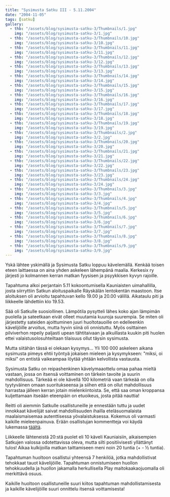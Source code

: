 ```yaml
---
title: "Sysimusta Satku III - 5.11.2004"
date: "2004-11-05"
tags: [satku]
gallery:
  - thb: "/assets/blog/sysimusta-satku-3/Thumbnails/1.jpg"
    img: "/assets/blog/sysimusta-satku-3/1.jpg"
  - thb: "/assets/blog/sysimusta-satku-3/Thumbnails/10.jpg"
    img: "/assets/blog/sysimusta-satku-3/10.jpg"
  - thb: "/assets/blog/sysimusta-satku-3/Thumbnails/11.jpg"
    img: "/assets/blog/sysimusta-satku-3/11.jpg"
  - thb: "/assets/blog/sysimusta-satku-3/Thumbnails/12.jpg"
    img: "/assets/blog/sysimusta-satku-3/12.jpg"
  - thb: "/assets/blog/sysimusta-satku-3/Thumbnails/13.jpg"
    img: "/assets/blog/sysimusta-satku-3/13.jpg"
  - thb: "/assets/blog/sysimusta-satku-3/Thumbnails/14.jpg"
    img: "/assets/blog/sysimusta-satku-3/14.jpg"
  - thb: "/assets/blog/sysimusta-satku-3/Thumbnails/15.jpg"
    img: "/assets/blog/sysimusta-satku-3/15.jpg"
  - thb: "/assets/blog/sysimusta-satku-3/Thumbnails/16.jpg"
    img: "/assets/blog/sysimusta-satku-3/16.jpg"
  - thb: "/assets/blog/sysimusta-satku-3/Thumbnails/17.jpg"
    img: "/assets/blog/sysimusta-satku-3/17.jpg"
  - thb: "/assets/blog/sysimusta-satku-3/Thumbnails/18.jpg"
    img: "/assets/blog/sysimusta-satku-3/18.jpg"
  - thb: "/assets/blog/sysimusta-satku-3/Thumbnails/19.jpg"
    img: "/assets/blog/sysimusta-satku-3/19.jpg"
  - thb: "/assets/blog/sysimusta-satku-3/Thumbnails/2.jpg"
    img: "/assets/blog/sysimusta-satku-3/2.jpg"
  - thb: "/assets/blog/sysimusta-satku-3/Thumbnails/20.jpg"
    img: "/assets/blog/sysimusta-satku-3/20.jpg"
  - thb: "/assets/blog/sysimusta-satku-3/Thumbnails/21.jpg"
    img: "/assets/blog/sysimusta-satku-3/21.jpg"
  - thb: "/assets/blog/sysimusta-satku-3/Thumbnails/22.jpg"
    img: "/assets/blog/sysimusta-satku-3/22.jpg"
  - thb: "/assets/blog/sysimusta-satku-3/Thumbnails/23.jpg"
    img: "/assets/blog/sysimusta-satku-3/23.jpg"
  - thb: "/assets/blog/sysimusta-satku-3/Thumbnails/24.jpg"
    img: "/assets/blog/sysimusta-satku-3/24.jpg"
  - thb: "/assets/blog/sysimusta-satku-3/Thumbnails/3.jpg"
    img: "/assets/blog/sysimusta-satku-3/3.jpg"
  - thb: "/assets/blog/sysimusta-satku-3/Thumbnails/4.jpg"
    img: "/assets/blog/sysimusta-satku-3/4.jpg"
  - thb: "/assets/blog/sysimusta-satku-3/Thumbnails/5.jpg"
    img: "/assets/blog/sysimusta-satku-3/5.jpg"
  - thb: "/assets/blog/sysimusta-satku-3/Thumbnails/6.jpg"
    img: "/assets/blog/sysimusta-satku-3/6.jpg"
  - thb: "/assets/blog/sysimusta-satku-3/Thumbnails/7.jpg"
    img: "/assets/blog/sysimusta-satku-3/7.jpg"
  - thb: "/assets/blog/sysimusta-satku-3/Thumbnails/8.jpg"
    img: "/assets/blog/sysimusta-satku-3/8.jpg"
  - thb: "/assets/blog/sysimusta-satku-3/Thumbnails/9.jpg"
    img: "/assets/blog/sysimusta-satku-3/9.jpg"
---
```


Yskä lähtee yskimällä ja Sysimusta Satku loppuu kävelemällä. Kenkää
toisen eteen laittaessa on aina yhden askeleen lähempänä maalia.
Kerkesix ry järjesti jo kolmannen kerran matkan fyysisen ja psyykkisen
kyvyn rajoille.

Tapahtuma alkoi perjantain 5.11 kokoontumisella Kauniaisten
uimahallilla, josta siirryttiin Satkun aloituspaikalle Räyskälän
lentokentän maastoon. Itse aloituksen oli arvioitu tapahtuvan kello
19.00 ja 20.00 välillä. Aikataulu piti ja liikkeelle lähdettiin klo
19.53.

Sää oli Satkulle suosiollinen. Lämpötila pysytteli lähes koko ajan
lämpimän puolella ja sateetkaan eivät olleet muutamia kuuroja suurempia.
Se miten oli järjestetty sateiden ajoittuminen juuri huoltotauoille on
edelleenkin kävelijöille arvoitus, mutta hyvin siinä oli onnistuttu.
Myös osittainen pilviverhon repeily paljasti upean tähtitaivaan ja
alkuillasta kuukin piti huolen ettei valaistusolosuhteiltaan tilaisuus
ollut täysin sysimusta.

Mutta siitähän tässä ei olekaan kysymys... Yli 100 000 askeleen aikana
sysimusta pimeys ehtii työntyä jokaisen mieleen ja kysymykseen: "miksi,
oi miksi" on entistä vaikeampaa löytää yhtään kelvollista vastausta.

Sysimusta Satku on reipashenkinen kävelymaaottelu omaa pahaa mieltä
vastaan, jossa on itsensä voittaminen on tärkein tavoite ja suurin
mahdollisuus. Tärkeää ei ole kävellä 100 kilometriä vaan tärkeää on olla
tyytyväinen omaan suoritukseensa ja siihen että on ollut mahdollisuus
harrastaa jälleen kerran jotain mielenkiintoista. Se, että saa oman
kroppansa kuljettamaan itseään eteenpäin on etuoikeus, josta pitää
nauttia!

Reitti oli aiemmin Satkulle osallistuneille je ennestään tuttu ja uudet
innokkaat kävelijät saivat mahdollisuuden ihailla eteläsuomalaista
maalaismaisemaa autenttisessa yövalaistuksessa. Kokemus oli varmasti
kaikille mieleenpainuva. Erään osallistujan kommentteja voi käydä
lukemassa
[täältä](http://www.hevoslaaksontalli.fi/ApoBlog/2004/11/07/sysimustan-satkun-jalkitunnelmia/).

Liikkeelle lähteneistä 20:stä puolet eli 10 käveli Kauniaisiin,
aikaisempien Satkujen valossa odotettavissa oleva, mutta silti
positiivisesti yllättänyt tulos! Aikaa kulkijoilla matkan taittamiseen
meni noin 20 tuntia (+ - ½ tuntia).

Tapahtuman huoltoon osallistui yhteensä 7 henkilöä, jotka mahdollistivat
tehokkaat tauot kävelijöille. Tapahtuman onnistumiseen huollon
tehokkuudella ja huollon jakamalla herkullisella Play
maitokaakaojuomalla oli merkittävä osuus.

Kaikille huoltoon osallistuneille suuri kiitos tapahtuman
mahdollistamisesta ja kaikille kävelijöille suuri onnittelu itsensä
voittamisesta!
